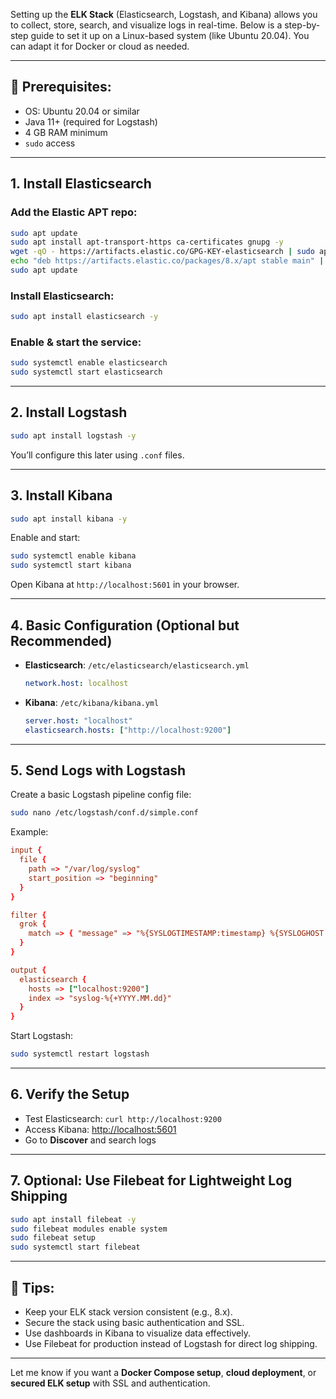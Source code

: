 Setting up the **ELK Stack** (Elasticsearch, Logstash, and Kibana) allows you to collect, store, search, and visualize logs in real-time. Below is a step-by-step guide to set it up on a Linux-based system (like Ubuntu 20.04). You can adapt it for Docker or cloud as needed.

---

## 🔧 Prerequisites:

* OS: Ubuntu 20.04 or similar
* Java 11+ (required for Logstash)
* 4 GB RAM minimum
* `sudo` access

---

## 1. **Install Elasticsearch**

### Add the Elastic APT repo:

```bash
sudo apt update
sudo apt install apt-transport-https ca-certificates gnupg -y
wget -qO - https://artifacts.elastic.co/GPG-KEY-elasticsearch | sudo apt-key add -
echo "deb https://artifacts.elastic.co/packages/8.x/apt stable main" | sudo tee -a /etc/apt/sources.list.d/elastic-8.x.list
sudo apt update
```

### Install Elasticsearch:

```bash
sudo apt install elasticsearch -y
```

### Enable & start the service:

```bash
sudo systemctl enable elasticsearch
sudo systemctl start elasticsearch
```

---

## 2. **Install Logstash**

```bash
sudo apt install logstash -y
```

You’ll configure this later using `.conf` files.

---

## 3. **Install Kibana**

```bash
sudo apt install kibana -y
```

Enable and start:

```bash
sudo systemctl enable kibana
sudo systemctl start kibana
```

Open Kibana at `http://localhost:5601` in your browser.

---

## 4. **Basic Configuration (Optional but Recommended)**

* **Elasticsearch**: `/etc/elasticsearch/elasticsearch.yml`

  ```yaml
  network.host: localhost
  ```
* **Kibana**: `/etc/kibana/kibana.yml`

  ```yaml
  server.host: "localhost"
  elasticsearch.hosts: ["http://localhost:9200"]
  ```

---

## 5. **Send Logs with Logstash**

Create a basic Logstash pipeline config file:

```bash
sudo nano /etc/logstash/conf.d/simple.conf
```

Example:

```conf
input {
  file {
    path => "/var/log/syslog"
    start_position => "beginning"
  }
}

filter {
  grok {
    match => { "message" => "%{SYSLOGTIMESTAMP:timestamp} %{SYSLOGHOST:host} %{DATA:program}: %{GREEDYDATA:log_message}" }
  }
}

output {
  elasticsearch {
    hosts => ["localhost:9200"]
    index => "syslog-%{+YYYY.MM.dd}"
  }
}
```

Start Logstash:

```bash
sudo systemctl restart logstash
```

---

## 6. **Verify the Setup**

* Test Elasticsearch: `curl http://localhost:9200`
* Access Kibana: [http://localhost:5601](http://localhost:5601)
* Go to **Discover** and search logs

---

## 7. **Optional: Use Filebeat for Lightweight Log Shipping**

```bash
sudo apt install filebeat -y
sudo filebeat modules enable system
sudo filebeat setup
sudo systemctl start filebeat
```

---

## 🧠 Tips:

* Keep your ELK stack version consistent (e.g., 8.x).
* Secure the stack using basic authentication and SSL.
* Use dashboards in Kibana to visualize data effectively.
* Use Filebeat for production instead of Logstash for direct log shipping.

---

Let me know if you want a **Docker Compose setup**, **cloud deployment**, or **secured ELK setup** with SSL and authentication.
